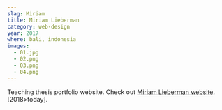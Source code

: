 ```yaml
---
slag: Miriam
title: Miriam Lieberman
category: web-design
year: 2017
where: bali, indonesia
images:
  - 01.jpg
  - 02.png
  - 03.png
  - 04.png
---
```


Teaching thesis portfolio website.
Check out [Miriam Lieberman website](https://miriam.junglestar.org).
[2018>today].
